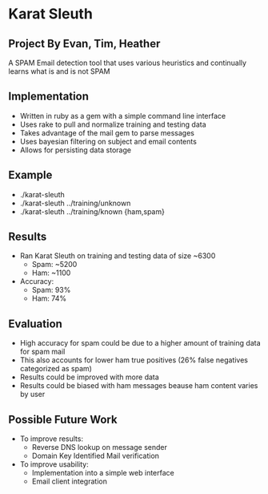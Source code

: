# Karat Sleuth
## Project By Evan, Tim, Heather


A SPAM Email detection tool that uses various heuristics and continually learns
what is and is not SPAM


## Implementation

* Written in ruby as a gem with a simple command line interface
* Uses rake to pull and normalize training and testing data
* Takes advantage of the mail gem to parse messages
* Uses bayesian filtering on subject and email contents
* Allows for persisting data storage


## Example

 * ./karat-sleuth
 * ./karat-sleuth  ../training/unknown
 * ./karat-sleuth  ../training/known  {ham,spam}


## Results

 * Ran Karat Sleuth on training and testing data of size ~6300
   * Spam: ~5200
   * Ham:  ~1100
 * Accuracy:
   * Spam: 93%
   * Ham:  74%


## Evaluation

 * High accuracy for spam could be due to a higher amount of training data for
 spam mail
 * This also accounts for lower ham true positives (26% false negatives categorized as spam)
 * Results could be improved with more data
 * Results could be biased with ham messages beause ham content varies by user


## Possible Future Work

 * To improve results:
   * Reverse DNS lookup on message sender
   * Domain Key Identified Mail verification
 * To improve usability:
   * Implementation into a simple web interface
   * Email client integration
